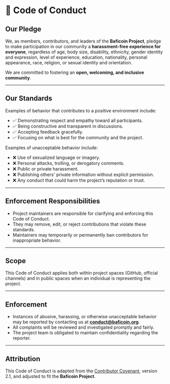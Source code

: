 # 📜 Code of Conduct

## Our Pledge
We, as members, contributors, and leaders of the **Baficoin Project**, pledge to make participation in our community a **harassment-free experience for everyone**, regardless of age, body size, disability, ethnicity, gender identity and expression, level of experience, education, nationality, personal appearance, race, religion, or sexual identity and orientation.  

We are committed to fostering an **open, welcoming, and inclusive community**.

---

## Our Standards
Examples of behavior that contributes to a positive environment include:
- ✅ Demonstrating respect and empathy toward all participants.  
- ✅ Being constructive and transparent in discussions.  
- ✅ Accepting feedback gracefully.  
- ✅ Focusing on what is best for the community and the project.  

Examples of unacceptable behavior include:
- ❌ Use of sexualized language or imagery.  
- ❌ Personal attacks, trolling, or derogatory comments.  
- ❌ Public or private harassment.  
- ❌ Publishing others' private information without explicit permission.  
- ❌ Any conduct that could harm the project’s reputation or trust.  

---

## Enforcement Responsibilities
- Project maintainers are responsible for clarifying and enforcing this Code of Conduct.  
- They may remove, edit, or reject contributions that violate these standards.  
- Maintainers may temporarily or permanently ban contributors for inappropriate behavior.  

---

## Scope
This Code of Conduct applies both within project spaces (GitHub, official channels) and in public spaces when an individual is representing the project.  

---

## Enforcement
- Instances of abusive, harassing, or otherwise unacceptable behavior may be reported by contacting us at **conduct@baficoin.org**.  
- All complaints will be reviewed and investigated promptly and fairly.  
- The project team is obligated to maintain confidentiality regarding the reporter.  

---

## Attribution
This Code of Conduct is adapted from the [Contributor Covenant](https://www.contributor-covenant.org), version 2.1, and adjusted to fit the **Baficoin Project**.  
